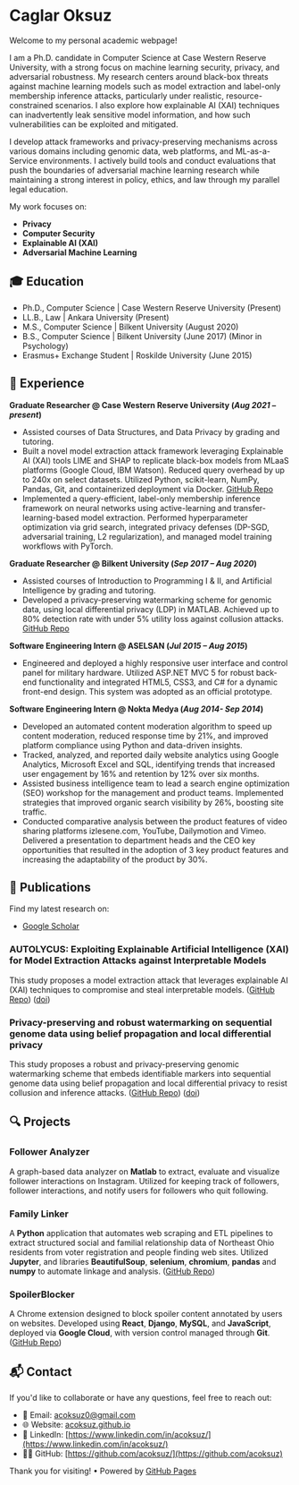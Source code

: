 # Caglar Oksuz

Welcome to my personal academic webpage! 

I am a Ph.D. candidate in Computer Science at Case Western Reserve University, with a strong focus on machine learning security, privacy, and adversarial robustness. My research centers around black-box threats against machine learning models such as model extraction and label-only membership inference attacks, particularly under realistic, resource-constrained scenarios. I also explore how explainable AI (XAI) techniques can inadvertently leak sensitive model information, and how such vulnerabilities can be exploited and mitigated.

I develop attack frameworks and privacy-preserving mechanisms across various domains including genomic data, web platforms, and ML-as-a-Service environments. I actively build tools and conduct evaluations that push the boundaries of adversarial machine learning research while maintaining a strong interest in policy, ethics, and law through my parallel legal education.

My work focuses on:
- **Privacy**
- **Computer Security**
- **Explainable AI (XAI)**
- **Adversarial Machine Learning**



## 🎓 Education

- Ph.D., Computer Science   | Case Western Reserve University (Present)
- LL.B., Law                | Ankara University (Present)
- M.S.,  Computer Science   | Bilkent University (August 2020)   
- B.S.,  Computer Science   | Bilkent University (June 2017) (Minor in Psychology)
- Erasmus+ Exchange Student | Roskilde University (June 2015)



## 💼 Experience

**Graduate Researcher @ Case Western Reserve University (_Aug 2021 – present_)**  
- Assisted courses of Data Structures, and Data Privacy by grading and tutoring.  
- Built a novel model extraction attack framework leveraging Explainable AI (XAI) tools LIME and SHAP to replicate black-box models from MLaaS platforms (Google Cloud, IBM Watson). Reduced query overhead by up to 240x on select datasets. Utilized Python, scikit-learn, NumPy, Pandas, Git, and containerized deployment via Docker. [GitHub Repo](https://github.com/acoksuz/AUTOLYCUS)  
- Implemented a query-efficient, label-only membership inference framework on neural networks using active-learning and transfer-learning-based model extraction. Performed hyperparameter optimization via grid search, integrated privacy defenses (DP-SGD, adversarial training, L2 regularization), and managed model training workflows with PyTorch.

**Graduate Researcher @ Bilkent University (_Sep 2017 – Aug 2020_)**  
- Assisted courses of Introduction to Programming I & II, and Artificial Intelligence by grading and tutoring.  
- Developed a privacy-preserving watermarking scheme for genomic data, using local differential privacy (LDP) in MATLAB. Achieved up to 80% detection rate with under 5% utility loss against collusion attacks. [GitHub Repo](https://github.com/acoksuz/PPRW_SGD_BPLDP)

**Software Engineering Intern @ ASELSAN (_Jul 2015 – Aug 2015_)**  
- Engineered and deployed a highly responsive user interface and control panel for military hardware. Utilized ASP.NET MVC 5 for robust back-end functionality and integrated HTML5, CSS3, and C# for a dynamic front-end design. This system was adopted as an official prototype.
 
**Software Engineering Intern @ Nokta Medya (_Aug 2014- Sep 2014_)** 
- Developed an automated content moderation algorithm to speed up content moderation, reduced response time by 21%, and improved platform compliance using Python and data-driven insights.  
- Tracked, analyzed, and reported daily website analytics using Google Analytics, Microsoft Excel and SQL, identifying trends that increased user engagement by 16% and retention by 12% over six months.  
- Assisted business intelligence team to lead a search engine optimization (SEO) workshop for the management and product teams. Implemented strategies that improved organic search visibility by 26%, boosting site traffic.  
- Conducted comparative analysis between the product features of video sharing platforms izlesene.com, YouTube, Dailymotion and Vimeo. Delivered a presentation to department heads and the CEO key opportunities that resulted in the adoption of 3 key product features and increasing the adaptability of the product by 30%.



## 🔬 Publications

Find my latest research on:
- [Google Scholar](https://scholar.google.com/citations?user=bu1zAmcAAAAJ)

### AUTOLYCUS: Exploiting Explainable Artificial Intelligence (XAI) for Model Extraction Attacks against Interpretable Models 
This study proposes a model extraction attack that leverages explainable AI (XAI) techniques to compromise and steal interpretable models. ([GitHub Repo](https://github.com/acoksuz/AUTOLYCUS)) ([doi](https://doi.org/10.56553/popets-2024-0137))

### Privacy-preserving and robust watermarking on sequential genome data using belief propagation and local differential privacy
This study proposes a robust and privacy-preserving genomic watermarking scheme that embeds identifiable markers into sequential genome data using belief propagation and local differential privacy to resist collusion and inference attacks. ([GitHub Repo](https://github.com/acoksuz/PPRW_SGD_BPLDP)) ([doi](https://doi.org/10.1093/bioinformatics/btab128))



## 🔍 Projects

### Follower Analyzer 
A graph-based data analyzer on **Matlab** to extract, evaluate and visualize follower interactions on Instagram. Utilized for keeping track of followers, follower interactions, and notify users for followers who quit following.    

### Family Linker 
A **Python** application that automates web scraping and ETL pipelines to extract structured social and familial relationship data of Northeast Ohio residents from voter registration and people finding web sites. Utilized **Jupyter**, and libraries **BeautifulSoup**, **selenium**, **chromium**, **pandas** and **numpy** to automate linkage and analysis. ([GitHub Repo](https://github.com/acoksuz/LOV))

### SpoilerBlocker 
A Chrome extension designed to block spoiler content annotated by users on websites. Developed using **React**, **Django**, **MySQL**, and **JavaScript**, deployed via **Google Cloud**, with version control managed through **Git**. ([GitHub Repo](https://github.com/acoksuz/SpoilerBlocker))



## 📬 Contact
If you'd like to collaborate or have any questions, feel free to reach out:
- 📧 Email:    [acoksuz0@gmail.com](mailto:acoksuz0@gmail.com)
- 🌐 Website:  [acoksuz.github.io](https://acoksuz.github.io)
- 💼 LinkedIn: [https://www.linkedin.com/in/acoksuz/](https://www.linkedin.com/in/acoksuz/)
- 🧑‍💻 GitHub:   [https://github.com/acoksuz/](https://github.com/acoksuz)

  

Thank you for visiting! • Powered by [GitHub Pages](https://pages.github.com/)
